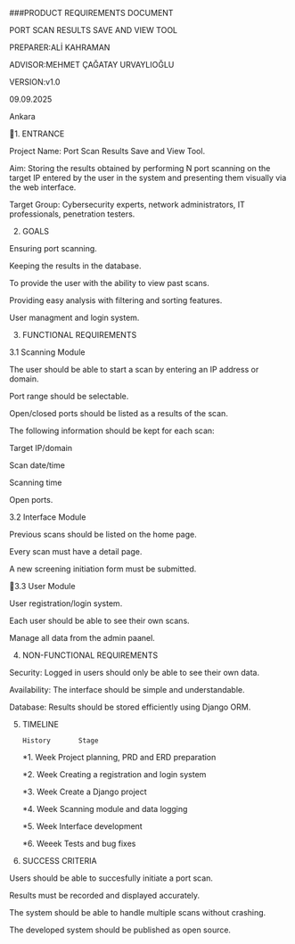###PRODUCT REQUIREMENTS DOCUMENT

PORT SCAN RESULTS SAVE AND VIEW TOOL

PREPARER:ALİ KAHRAMAN

ADVISOR:MEHMET ÇAĞATAY URVAYLIOĞLU

VERSION:v1.0

09.09.2025

Ankara

1. ENTRANCE

 Project Name: Port Scan Results Save and View Tool.

 Aim: Storing the results obtained by performing N port scanning on the target IP entered by
the user in the system and presenting them visually via the web interface.

 Target Group: Cybersecurity experts, network administrators, IT professionals, penetration
testers.

2. GOALS

 Ensuring port scanning.
 
 Keeping the results in the database.
 
 To provide the user with the ability to view past scans.
 
 Providing easy analysis with filtering and sorting features.
 
 User managment and login system.

3. FUNCTIONAL REQUIREMENTS
   
3.1 Scanning Module

 The user should be able to start a scan by entering an IP address or domain.
 
 Port range should be selectable.
 
 Open/closed ports should be listed as a results of the scan.
 
 The following information should be kept for each scan:
 
 Target IP/domain
 
 Scan date/time
 
 Scanning time
 
 Open ports.

3.2 Interface Module

 Previous scans should be listed on the home page.
 
 Every scan must have a detail page.
 
 A new screening initiation form must be submitted.

3.3 User Module

 User registration/login system.
 
 Each user should be able to see their own scans.
 
 Manage all data from the admin paanel.

4. NON-FUNCTIONAL REQUIREMENTS

 Security: Logged in users should only be able to see their own data.
 
 Availability: The interface should be simple and understandable.
 
 Database: Results should be stored efficiently using Django ORM.

5. TIMELINE

       History       Stage
   
      *1. Week    Project planning, PRD and ERD preparation
  
      *2. Week    Creating a registration and login system
  
      *3. Week    Create a Django project
  
      *4. Week    Scanning module and data logging

      *5. Week    Interface development

      *6. Weeek   Tests and bug fixes

6. SUCCESS CRITERIA

Users should be able to succesfully initiate a port scan.

Results must be recorded and displayed accurately.

The system should be able to handle multiple scans without crashing.

The developed system should be published as open source.



